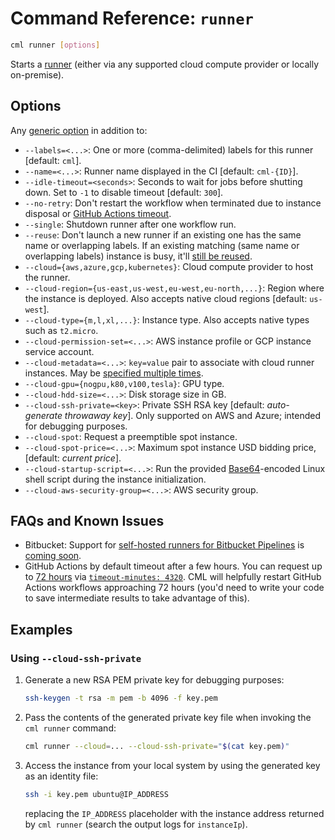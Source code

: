 # Command Reference: `runner`

```bash
cml runner [options]
```

Starts a [runner](/doc/self-hosted-runners) (either via any supported cloud
compute provider or locally on-premise).

## Options

Any [generic option](/doc/ref) in addition to:

- `--labels=<...>`: One or more (comma-delimited) labels for this runner
  [default: `cml`].
- `--name=<...>`: Runner name displayed in the CI [default: `cml-{ID}`].
- `--idle-timeout=<seconds>`: Seconds to wait for jobs before shutting down. Set
  to `-1` to disable timeout [default: `300`].
- `--no-retry`: Don't restart the workflow when terminated due to instance
  disposal or
  [GitHub Actions timeout](https://docs.github.com/en/actions/hosting-your-own-runners/about-self-hosted-runners#usage-limits).
- `--single`: Shutdown runner after one workflow run.
- `--reuse`: Don't launch a new runner if an existing one has the same name or
  overlapping labels. If an existing matching (same name or overlapping labels)
  instance is busy, it'll
  [still be reused](https://github.com/iterative/cml/issues/610).
- `--cloud={aws,azure,gcp,kubernetes}`: Cloud compute provider to host the
  runner.
- `--cloud-region={us-east,us-west,eu-west,eu-north,...}`: Region where the
  instance is deployed. Also accepts native cloud regions [default: `us-west`].
- `--cloud-type={m,l,xl,...}`: Instance type. Also accepts native types such as
  `t2.micro`.
- `--cloud-permission-set=<...>`: AWS instance profile or GCP instance service
  account.
- `--cloud-metadata=<...>`: `key=value` pair to associate with cloud runner
  instances. May be [specified multiple times](http://yargs.js.org/docs/#array).
- `--cloud-gpu={nogpu,k80,v100,tesla}`: GPU type.
- `--cloud-hdd-size=<...>`: Disk storage size in GB.
- `--cloud-ssh-private=<key>`: Private SSH RSA key [default: *auto-generate
  throwaway key*]. Only supported on AWS and Azure; intended for debugging
  purposes.
- `--cloud-spot`: Request a preemptible spot instance.
- `--cloud-spot-price=<...>`: Maximum spot instance USD bidding price, [default:
  *current price*].
- `--cloud-startup-script=<...>`: Run the provided
  [Base64](https://linux.die.net/man/1/base64)-encoded Linux shell script during
  the instance initialization.
- `--cloud-aws-security-group=<...>`: AWS security group.

## FAQs and Known Issues

- Bitbucket: Support for
  [self-hosted runners for Bitbucket Pipelines](https://support.atlassian.com/bitbucket-cloud/docs/runners)
  is [coming soon](https://github.com/iterative/cml/pull/798).
- GitHub Actions by default timeout after a few hours. You can request up to
  [72 hours](https://docs.github.com/en/actions/hosting-your-own-runners/about-self-hosted-runners#usage-limits)
  via
  [`timeout-minutes: 4320`](https://docs.github.com/en/actions/learn-github-actions/workflow-syntax-for-github-actions#jobsjob_idtimeout-minutes).
  CML will helpfully restart GitHub Actions workflows approaching 72 hours
  (you'd need to write your code to save intermediate results to take advantage
  of this).

## Examples

### Using `--cloud-ssh-private`

1. Generate a new RSA PEM private key for debugging purposes:

   ```bash
   ssh-keygen -t rsa -m pem -b 4096 -f key.pem
   ```

2. Pass the contents of the generated private key file when invoking the
   `cml runner` command:

   ```bash
   cml runner --cloud=... --cloud-ssh-private="$(cat key.pem)"
   ```

3. Access the instance from your local system by using the generated key as an
   identity file:

   ```bash
   ssh -i key.pem ubuntu@IP_ADDRESS
   ```

   replacing the `IP_ADDRESS` placeholder with the instance address returned by
   `cml runner` (search the output logs for `instanceIp`).
